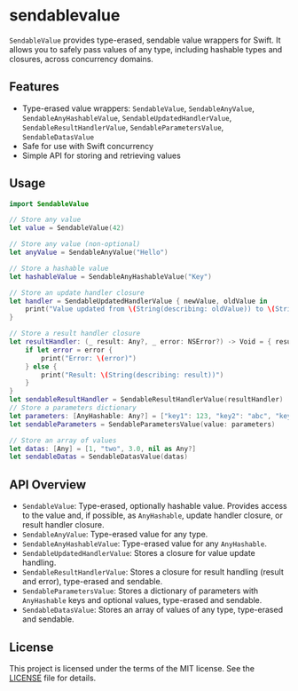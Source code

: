 # sendablevalue


`SendableValue` provides type-erased, sendable value wrappers for Swift. It allows you to safely pass values of any type, including hashable types and closures, across concurrency domains.

## Features
- Type-erased value wrappers: `SendableValue`, `SendableAnyValue`, `SendableAnyHashableValue`, `SendableUpdatedHandlerValue`, `SendableResultHandlerValue`, `SendableParametersValue`, `SendableDatasValue`
- Safe for use with Swift concurrency
- Simple API for storing and retrieving values

## Usage

```swift
import SendableValue

// Store any value
let value = SendableValue(42)

// Store any value (non-optional)
let anyValue = SendableAnyValue("Hello")

// Store a hashable value
let hashableValue = SendableAnyHashableValue("Key")

// Store an update handler closure
let handler = SendableUpdatedHandlerValue { newValue, oldValue in
	print("Value updated from \(String(describing: oldValue)) to \(String(describing: newValue))")
}

// Store a result handler closure
let resultHandler: (_ result: Any?, _ error: NSError?) -> Void = { result, error in
	if let error = error {
		print("Error: \(error)")
	} else {
		print("Result: \(String(describing: result))")
	}
}
let sendableResultHandler = SendableResultHandlerValue(resultHandler)
// Store a parameters dictionary
let parameters: [AnyHashable: Any?] = ["key1": 123, "key2": "abc", "key3": nil]
let sendableParameters = SendableParametersValue(value: parameters)

// Store an array of values
let datas: [Any] = [1, "two", 3.0, nil as Any?]
let sendableDatas = SendableDatasValue(datas)
```

## API Overview

- `SendableValue`: Type-erased, optionally hashable value. Provides access to the value and, if possible, as `AnyHashable`, update handler closure, or result handler closure.
- `SendableAnyValue`: Type-erased value for any type.
- `SendableAnyHashableValue`: Type-erased value for any `AnyHashable`.
- `SendableUpdatedHandlerValue`: Stores a closure for value update handling.
- `SendableResultHandlerValue`: Stores a closure for result handling (result and error), type-erased and sendable.
- `SendableParametersValue`: Stores a dictionary of parameters with `AnyHashable` keys and optional values, type-erased and sendable.
- `SendableDatasValue`: Stores an array of values of any type, type-erased and sendable.

## License
This project is licensed under the terms of the MIT license. See the [LICENSE](LICENSE) file for details.
